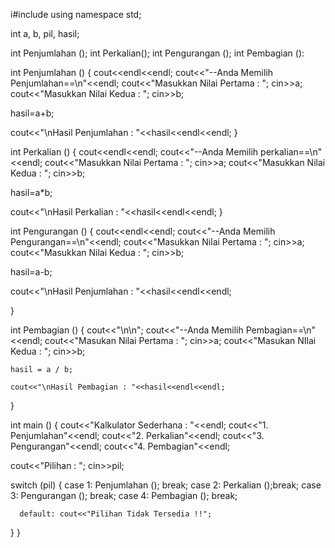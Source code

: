 i#include <iostream>
using namespace std;

int a, b, pil, hasil;

int Penjumlahan ();
int Perkalian();
int Pengurangan ();
int Pembagian ():

int Penjumlahan () {
   cout<<endl<<endl;
   cout<<"--Anda Memilih Penjumlahan==\n"<<endl;
   cout<<"Masukkan Nilai Pertama : "; cin>>a;
   cout<<"Masukkan Nilai Kedua : "; cin>>b;
   
   hasil=a+b;
   
   cout<<"\nHasil Penjumlahan : "<<hasil<<endl<<endl;
}

int Perkalian () {
   cout<<endl<<endl;
   cout<<"--Anda Memilih perkalian==\n"<<endl;
   cout<<"Masukkan Nilai Pertama : "; cin>>a;
   cout<<"Masukkan Nilai Kedua : "; cin>>b;
   
   hasil=a*b;
   
   cout<<"\nHasil Perkalian : "<<hasil<<endl<<endl;
}

int Pengurangan () {
   cout<<endl<<endl;
   cout<<"--Anda Memilih Pengurangan==\n"<<endl;
   cout<<"Masukkan Nilai Pertama : "; cin>>a;
   cout<<"Masukkan Nilai Kedua : "; cin>>b;
   
   hasil=a-b;
   
   cout<<"\nHasil Penjumlahan : "<<hasil<<endl<<endl;

}

int Pembagian () {
	cout<<"\n\n";
	cout<<"--Anda Memilih Pembagian==\n"<<endl;
	cout<<"Masukan Nilai Pertama : "; cin>>a;
	cout<<"Masukan NIlai Kedua : "; cin>>b;
	
	hasil = a / b;
	
	cout<<"\nHasil Pembagian : "<<hasil<<endl<<endl;
}

int main () {
   cout<<"Kalkulator Sederhana : "<<endl;
   cout<<"1. Penjumlahan"<<endl;
   cout<<"2. Perkalian"<<endl;
   cout<<"3. Pengurangan"<<endl;
   cout<<"4. Pembagian"<<endl;
   
   cout<<"Pilihan : ";
   cin>>pil;
   
   switch (pil) {
      case 1: Penjumlahan (); break;
      case 2: Perkalian ();break;
      case 3: Pengurangan (); break;
      case 4: Pembagian (); break;
      
      default: cout<<"Pilihan Tidak Tersedia !!";
   }
}
